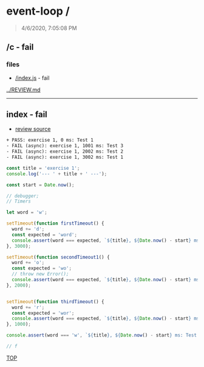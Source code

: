 # event-loop /

> 4/6/2020, 7:05:08 PM 

## /c - fail 

### files

* [/index.js](#index---fail) - fail 

[../REVIEW.md](../REVIEW.md)

---

## index - fail

* [review source](./index.js)

```txt
+ PASS: exercise 1, 0 ms: Test 1
- FAIL (async): exercise 1, 1001 ms: Test 3
- FAIL (async): exercise 1, 2002 ms: Test 2
- FAIL (async): exercise 1, 3002 ms: Test 1
```

```js
const title = 'exercise 1';
console.log('--- ' + title + ' ---');

const start = Date.now();

// debugger;
// Timers

let word = 'w';

setTimeout(function firstTimeout() {
  word += 'd';
  const expected = 'word';
  console.assert(word === expected, `${title}, ${Date.now() - start} ms: Test 1`);
}, 3000);

setTimeout(function secondTimeout1() {
  word += 'o';
  const expected = 'wo';
  // throw new Error();
  console.assert(word === expected, `${title}, ${Date.now() - start} ms: Test 2`);
}, 2000);


setTimeout(function thirdTimeout() {
  word += 'r';
  const expected = 'wor';
  console.assert(word === expected, `${title}, ${Date.now() - start} ms: Test 3`);
}, 1000);

console.assert(word === 'w', `${title}, ${Date.now() - start} ms: Test 1`);

// f

```

[TOP](#event-loop)

